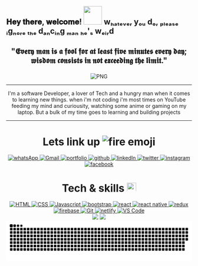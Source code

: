 ## 𝐇𝐞𝐲 𝐭𝐡𝐞𝐫𝐞, 𝐰𝐞𝐥𝐜𝐨𝐦𝐞! <img height="50" width="50" src="https://emojipedia-us.s3.amazonaws.com/source/skype/289/man-dancing_1f57a.png"/> wₕₐₜₑᵥₑᵣ yₒᵤ dₒ, ₚₗₑₐₛₑ ᵢgₙₒᵣₑ ₜₕₑ dₐₙcᵢₙg ₘₐₙ ₕₑ'ₛ wₑᵢᵣd


## <p align="center"> **"𝕰𝖛𝖊𝖗𝖞 𝖒𝖆𝖓 𝖎𝖘 𝖆 𝖋𝖔𝖔𝖑 𝖋𝖔𝖗 𝖆𝖙 𝖑𝖊𝖆𝖘𝖙 𝖋𝖎𝖛𝖊 𝖒𝖎𝖓𝖚𝖙𝖊𝖘 𝖊𝖛𝖊𝖗𝖞 𝖉𝖆𝖞; 𝖜𝖎𝖘𝖉𝖔𝖒 𝖈𝖔𝖓𝖘𝖎𝖘𝖙𝖘 𝖎𝖓 𝖓𝖔𝖙 𝖊𝖝𝖈𝖊𝖊𝖉𝖎𝖓𝖌 𝖙𝖍𝖊 𝖑𝖎𝖒𝖎𝖙."**</p>
<div align="center">
<img align="center" alt="PNG" src="https://user-images.githubusercontent.com/48435816/132374792-18fb729e-c13f-4919-82b7-3489633e72f4.png"/>
</div>

<hr/>
<p align="center">I'm a software Developer, a lover of Tech and a hungry man when it comes to learning new things. when i'm not coding i'm most times on YouTube feeding my mind and curiousity, watching some anime or gaming on my laptop. But a bulk of my time goes to learning and building projects</p>
<hr/>


<div align="center">
<h1>Lets link up <img alt="fire emoji" src="https://emojipedia-us.s3.amazonaws.com/source/skype/289/fire_1f525.png" hight="49" width="49"/></h1>
<a href="https://wa.me/2347049560475" target="_blank">
<img alt="whatsApp" src="https://img.shields.io/badge/WhatsApp-25D366?style=for-the-badge&logo=whatsapp&logoColor=white" />
</a>
<a href="abbaabamu302@gmail.com">
<img alt="Gmail" src="https://img.shields.io/badge/Gmail-D14836?style=for-the-badge&logo=gmail&logoColor=white" />
</a>
<a href="https://abbaportfolio.netlify.app/" target="_blank">
<img alt="portfolio" src="https://img.shields.io/badge/my_portfolio-000?style=for-the-badge&logo=ko-fi&logoColor=white" />
</a>
<a href="https://github.com/AdamuAbba/AdamuAbba" target="_blank">
<img src=https://img.shields.io/badge/github-%2324292e.svg?&style=for-the-badge&logo=github&logoColor=white alt="github"/>
</a>
<a href="https://www.linkedin.com/in/abba-adamu-365a9b17a/" target="_blank">
<img alt="linkedIn" src="https://img.shields.io/badge/linkedin-0A66C2?style=for-the-badge&logo=linkedin&logoColor=white" />
</a>
<a href="https://twitter.com/shytypes1028" target="_blank">
<img alt="twitter" src="https://img.shields.io/badge/twitter-1DA1F2?style=for-the-badge&logo=twitter&logoColor=white" />
</a>
<a href="https://www.instagram.com/shytypes1028/" target="_blank">
<img src="https://img.shields.io/badge/Instagram-E4405F?style=for-the-badge&logo=instagram&logoColor=white" alt="instagram" />
</a>
 <a href="https://www.facebook.com/izshytypes" target="_blank">
<img src="https://img.shields.io/badge/Facebook-1877F2?style=for-the-badge&logo=facebook&logoColor=white" alt="facebook" />
</a>
</div>



<div align="center">
 <h1>Tech & skills <img height="25" width="25" src="https://emojipedia-us.s3.amazonaws.com/source/skype/289/hammer-and-wrench_1f6e0-fe0f.png"/> </h1>
<a href="https://developer.mozilla.org/en-US/docs/Web/HTML" target="_blank">
<img alt="HTML" src="https://img.shields.io/badge/HTML5-E34F26?style=for-the-badge&logo=html5&logoColor=white" />
</a>
 <a href="https://www.w3schools.com/css/" target="_blank">
<img alt="CSS" src="https://img.shields.io/badge/CSS3-1572B6?style=for-the-badge&logo=css3&logoColor=white" />
</a>
 <a href="https://www.javascript.com/" target="_blank" >
<img alt="Javascript" src="https://img.shields.io/badge/JavaScript-323330?style=for-the-badge&logo=javascript&logoColor=F7DF1" />
</a>
<a href="https://react-bootstrap.github.io/" target="_blank">
<img alt="bootstrap" src="https://img.shields.io/badge/Bootstrap-563D7C?style=for-the-badge&logo=bootstrap&logoColor=white" />
</a>
<a href="https://reactjs.org/" target="_blank">
<img alt="react" src="https://img.shields.io/badge/React-20232A?style=for-the-badge&logo=react&logoColor=61DAFB"/>
</a>
 <a href="https://reactnative.dev/" target="_blank">
<img alt="react native" src="https://img.shields.io/badge/React_Native-20232A?style=for-the-badge&logo=react&logoColor=61DAFB"/>
</a>
 <a href="https://redux-toolkit.js.org/" target="_blank">
<img alt="redux" src="https://img.shields.io/badge/Redux-593D88?style=for-the-badge&logo=redux&logoColor=white"/>
</a>
 <a href="https://firebase.google.com/" target="_blank" >
<img alt="firebase" src="https://img.shields.io/badge/firebase-ffca28?style=for-the-badge&logo=firebase&logoColor=black" />
</a>
 <a href="https://github.com/" target="_blank">
<img alt="Git" src="https://img.shields.io/badge/Git-F05032?style=for-the-badge&logo=git&logoColor=white" />
</a>
 <a href="https://www.netlify.com/" target="_blank">
<img alt="netlify" src="https://img.shields.io/badge/Netlify-00C7B7?style=for-the-badge&logo=netlify&logoColor=white"/>
</a>
 <a href="https://code.visualstudio.com/"  target="_blank">
<img alt="VS Code" src="https://img.shields.io/badge/Visual_Studio_Code-0078D4?style=for-the-badge&logo=visual%20studio%20code&logoColor=white" />
</a>
</div>


<div align="center">
<img src="https://github-readme-stats.vercel.app/api?username=AdamuAbba&count_private=true&show_icons=true&theme=outrun"/> 
<a href="https://github.com/AdamuAbba/github-readme-stats"/>
<img src="https://github-readme-stats.vercel.app/api/top-langs/?username=AdamuAbba&layout=compact"/>
</a>
</div>

<div align="center">
<img src="https://github.com/kothariji/kothariji/blob/master/github-user-contribution.svg"/>
</div>




